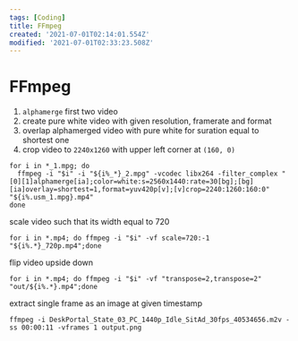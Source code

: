```yaml
---
tags: [Coding]
title: FFmpeg
created: '2021-07-01T02:14:01.554Z'
modified: '2021-07-01T02:33:23.508Z'
---
```


# FFmpeg

1. `alphamerge` first two video
2. create pure white video with given resolution, framerate and format
3. overlap alphamerged video with pure white for suration equal to shortest one
4. crop video to `2240x1260` with upper left corner at `(160, 0)`
```
for i in *_1.mpg; do
  ffmpeg -i "$i" -i "${i%_*}_2.mpg" -vcodec libx264 -filter_complex "[0][1]alphamerge[ia];color=white:s=2560x1440:rate=30[bg];[bg][ia]overlay=shortest=1,format=yuv420p[v];[v]crop=2240:1260:160:0" "${i%.usm_1.mpg}.mp4"
done
```
scale video such that its width equal to 720
```
for i in *.mp4; do ffmpeg -i "$i" -vf scale=720:-1 "${i%.*}_720p.mp4";done
```
flip video upside down

```
for i in *.mp4; do ffmpeg -i "$i" -vf "transpose=2,transpose=2" "out/${i%.*}.mp4";done
```
extract single frame as an image at given timestamp
```
ffmpeg -i DeskPortal_State_03_PC_1440p_Idle_SitAd_30fps_40534656.m2v -ss 00:00:11 -vframes 1 output.png
```
